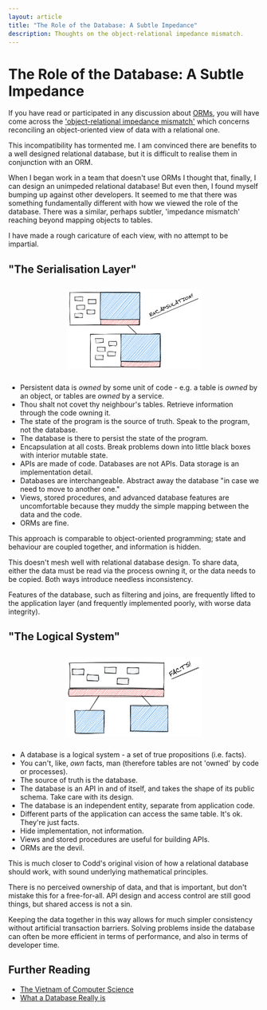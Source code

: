 ```yaml
---
layout: article
title: "The Role of the Database: A Subtle Impedance"
description: Thoughts on the object-relational impedance mismatch.
---
```


<style>
.img-v10 { display: block; max-height: 10rem; margin: 2em auto; }
</style>

# The Role of the Database: A Subtle Impedance

If you have read or participated in any discussion about
[ORMs](https://en.wikipedia.org/wiki/Object%E2%80%93relational_mapping),
you will have come across the
['object-relational impedance mismatch'](https://en.wikipedia.org/wiki/Object%E2%80%93relational_impedance_mismatch)
which concerns reconciling an object-oriented view of data with a relational
one. 

This incompatibility has tormented me. I am convinced there are
benefits to a well designed relational database, but it is
difficult to realise them in conjunction with an ORM.

When I began work in a team that doesn't use ORMs I thought that,
finally, I can design an unimpeded relational database! But even then,
I found myself bumping up against other developers. It seemed to me
that there was something fundamentally different with how we viewed
the role of the database. There was a similar, perhaps subtler,
'impedance mismatch' reaching beyond mapping objects to tables.

I have made a rough caricature of each view, with no attempt to be
impartial.

## "The Serialisation Layer"

<img class="img-v10" src="/img/articles/impedance/imp1.png" />

- Persistent data is *owned* by some unit of code - e.g. a table is
  *owned* by an object, or tables are *owned* by a service.
- Thou shalt not covet thy neighbour's tables. Retrieve information
  through the code owning it.
- The state of the program is the source of truth. Speak to the
  program, not the database.
- The database is there to persist the state of the program.
- Encapsulation at all costs. Break problems down into little
  black boxes with interior mutable state.
- APIs are made of code. Databases are not APIs. Data storage is an
  implementation detail.
- Databases are interchangeable. Abstract away the database "in case
  we need to move to another one."
- Views, stored procedures, and advanced database features are
  uncomfortable because they muddy the simple mapping between the data
  and the code.
- ORMs are fine.

This approach is comparable to object-oriented programming; state and
behaviour are coupled together, and information is hidden.

This doesn't mesh well with relational database design. To share data,
either the data must be read via the process owning it, or the data
needs to be copied. Both ways introduce needless inconsistency.

Features of the database, such as filtering and joins, are frequently
lifted to the application layer (and frequently implemented poorly,
with worse data integrity).

## "The Logical System"

<img class="img-v10" src="/img/articles/impedance/imp2.png" />

- A database is a logical system - a set of true propositions
  (i.e. facts).
- You can't, like, *own* facts, man (therefore tables are not 'owned'
  by code or processes).
- The source of truth is the database.
- The database is an API in and of itself, and takes the shape of its
  public schema. Take care with its design.
- The database is an independent entity, separate from application
  code.
- Different parts of the application can access the same table. It's
  ok. They're just facts.
- Hide implementation, not information.
- Views and stored procedures are useful for building APIs.
- ORMs are the devil.

This is much closer to Codd's original vision of how a relational
database should work, with sound underlying mathematical principles.

There is no perceived ownership of data, and that is important, but don't
mistake this for a free-for-all. API design and access control are
still good things, but shared access is not a sin.

Keeping the data together in this way allows for much simpler
consistency without artificial transaction barriers. Solving problems
inside the database can often be more efficient in terms of
performance, and also in terms of developer time.

## Further Reading

- [The Vietnam of Computer Science](http://blogs.tedneward.com/post/the-vietnam-of-computer-science/)
- [What a Database Really is](https://www.dcs.warwick.ac.uk/~hugh/M359/What-a-Database-Really-Is.pdf)
